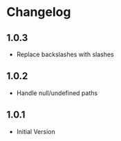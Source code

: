 # Changelog

## 1.0.3

- Replace backslashes with slashes

## 1.0.2

- Handle null/undefined paths

## 1.0.1

- Initial Version
